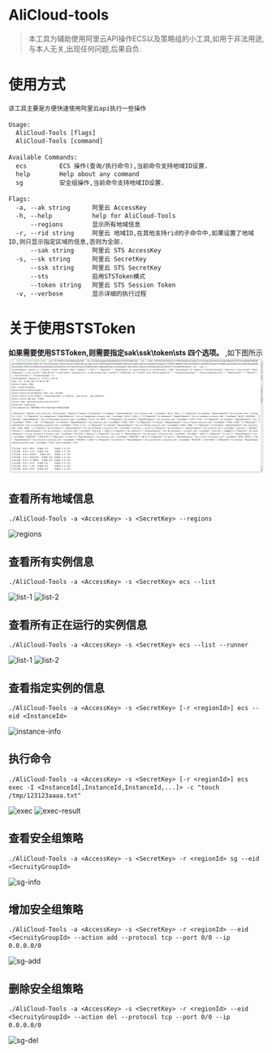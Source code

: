 # AliCloud-tools

> 本工具为辅助使用阿里云API操作ECS以及策略组的小工具,如用于非法用途,与本人无关,出现任何问题,后果自负.

# 使用方式

```
该工具主要是方便快速使用阿里云api执行一些操作

Usage:
  AliCloud-Tools [flags]
  AliCloud-Tools [command]

Available Commands:
  ecs         ECS 操作(查询/执行命令),当前命令支持地域ID设置.
  help        Help about any command
  sg          安全组操作,当前命令支持地域ID设置.

Flags:
  -a, --ak string      阿里云 AccessKey
  -h, --help           help for AliCloud-Tools
      --regions        显示所有地域信息
  -r, --rid string     阿里云 地域ID,在其他支持rid的子命令中,如果设置了地域ID,则只显示指定区域的信息,否则为全部.
      --sak string     阿里云 STS AccessKey
  -s, --sk string      阿里云 SecretKey
      --ssk string     阿里云 STS SecretKey
      --sts            启用STSToken模式
      --token string   阿里云 STS Session Token
  -v, --verbose        显示详细的执行过程
```

# 关于使用STSToken

**如果需要使用STSToken,则需要指定sak\ssk\token\sts 四个选项。** ,如下图所示
![regions](./img/stsToken.png)


## 查看所有地域信息
```
./AliCloud-Tools -a <AccessKey> -s <SecretKey> --regions
```
![regions](./img/regions.jpg)
## 查看所有实例信息
```
./AliCloud-Tools -a <AccessKey> -s <SecretKey> ecs --list

```
![list-1](./img/list-1.png)
![list-2](./img/list-2.png)


## 查看所有正在运行的实例信息
```
./AliCloud-Tools -a <AccessKey> -s <SecretKey> ecs --list --runner

```
![list-1](./img/list-1.png)
![list-2](./img/list-2.png)
## 查看指定实例的信息
```
./AliCloud-Tools -a <AccessKey> -s <SecretKey> [-r <regionId>] ecs --eid <InstanceId>
```
![instance-info](./img/instance-info.png)

## 执行命令
```
./AliCloud-Tools -a <AccessKey> -s <SecretKey> [-r <regionId>] ecs exec -I <InstanceId[,InstanceId,InstanceId,...]> -c "touch /tmp/123123aaaa.txt"
```
![exec](./img/exec.jpg)
![exec-result](./img/exec-result.png)

## 查看安全组策略
```
./AliCloud-Tools -a <AccessKey> -s <SecretKey> -r <regionId> sg --eid <SecruityGroupId>
```
![sg-info](./img/sg-info.png)

## 增加安全组策略
```
./AliCloud-Tools -a <AccessKey> -s <SecretKey> -r <regionId> --eid <SecruityGroupId> --action add --protocol tcp --port 0/0 --ip 0.0.0.0/0
```
![sg-add](./img/sg-add.png)

## 删除安全组策略
```
./AliCloud-Tools -a <AccessKey> -s <SecretKey> -r <regionId> --eid <SecruityGroupId> --action del --protocol tcp --port 0/0 --ip 0.0.0.0/0

```
![sg-del](./img/sg-del.png)
